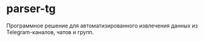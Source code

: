 # parser-tg
Программное решение для автоматизированного извлечения данных из Telegram-каналов, чатов и групп.
